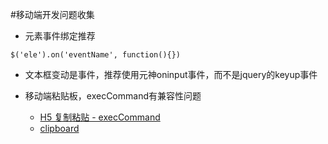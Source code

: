 #移动端开发问题收集

*	元素事件绑定推荐 

```
$('ele').on('eventName', function(){})
```

*	文本框变动是事件，推荐使用元神oninput事件，而不是jquery的keyup事件
	
*	移动端粘贴板，execCommand有兼容性问题

	*	[H5 复制粘贴 - execCommand](http://www.jianshu.com/p/37322bb86a48)
	*	[clipboard](https://clipboardjs.com/)